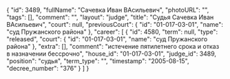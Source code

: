 {
    "id": 3489,
    "fullName": "Сачевка Иван ВАсильевич",
    "photoURL": "",
    "tags": [],
    "comment": "",
    "layout": "judge",
    "title": "Судья Сачевка Иван ВАсильевич",
    "court": null,
    "previousCourt": {
        "id": "01-017-03-01",
        "name": "суд Пружанского района"
    },
    "career": [
        {
            "id": 4580,
            "term": null,
            "type": "released",
            "court": {
                "id": "01-017-03-01",
                "name": "суд Пружанского района"
            },
            "extra": [],
            "comment": "истечение пятилетнего срока и отказ в назначении бессрочно",
            "house_id": "01-017-03-01",
            "judge_id": 3489,
            "position": "судья",
            "term_type": "",
            "timestamp": "2005-08-15",
            "decree_number": "376"
        }
    ]
}